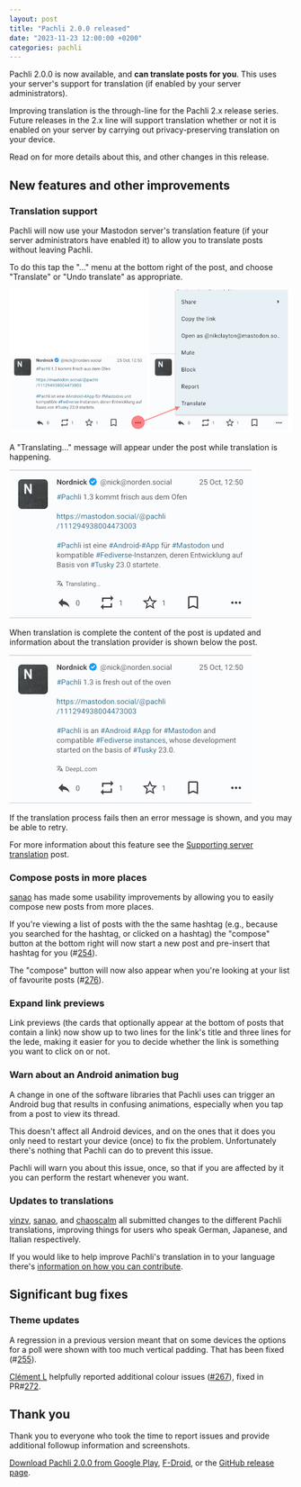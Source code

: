 ```yaml
---
layout: post
title: "Pachli 2.0.0 released"
date: "2023-11-23 12:00:00 +0200"
categories: pachli
---
```

Pachli 2.0.0 is now available, and **can translate posts for you**. This uses your server's support for translation (if enabled by your server administrators).

Improving translation is the through-line for the Pachli 2.x release series. Future releases in the 2.x line will support translation whether or not it is enabled on your server by carrying out privacy-preserving translation on your device.

Read on for more details about this, and other changes in this release.

<!--more-->

## New features and other improvements

### Translation support

Pachli will now use your Mastodon server's translation feature (if your server administrators have enabled it) to allow you to translate posts without leaving Pachli.

To do this tap the "..." menu at the bottom right of the post, and choose "Translate" or "Undo translate" as appropriate.

![Screenshot showing the "Translate" menu for a post](/assets/posts/2023-11-xx-server-translation/translate-menu.png)

A "Translating..." message will appear under the post while translation is happening.

![Screenshot showing Pachli Current translating a post](/assets/posts/2023-11-xx-server-translation/translating.png)

 When translation is complete the content of the post is updated and information about the translation provider is shown below the post.

![Screenshot showing a translated post in Pachli Current](/assets/posts/2023-11-xx-server-translation/translated.png)

If the translation process fails then an error message is shown, and you may be able to retry.

For more information about this feature see the [Supporting server translation](/pachli/2023/11/14/server-translation.html) post.

### Compose posts in more places

[sanao](https://mastodon.social/@sanao1006) has made some usability improvements by allowing you to easily compose new posts from more places.

If you're viewing a list of posts with the the same hashtag (e.g., because you searched for the hashtag, or clicked on a hashtag) the "compose" button at the bottom right will now start a new post and pre-insert that hashtag for you (#[254](https://github.com/pachli/pachli-android/pull/254)).

The "compose" button will now also appear when you're looking at your list of favourite posts (#[276](https://github.com/pachli/pachli-android/pull/276)).

### Expand link previews

Link previews (the cards that optionally appear at the bottom of posts that contain a link) now show up to two lines for the link's title and three lines for the lede, making it easier for you to decide whether the link is something you want to click on or not.

### Warn about an Android animation bug

A change in one of the software libraries that Pachli uses can trigger an Android bug that results in confusing animations, especially when you tap from a post to view its thread.

This doesn't affect all Android devices, and on the ones that it does you only need to restart your device (once) to fix the problem. Unfortunately there's nothing that Pachli can do to prevent this issue.

Pachli will warn you about this issue, once, so that if you are affected by it you can perform the restart whenever you want.

### Updates to translations

[vinzv](https://github.com/vinzv), [sanao](https://github.com/sanao1006), and [chaoscalm](https://github.com/chaoscalm) all submitted changes to the different Pachli translations, improving things for users who speak German, Japanese, and Italian respectively.

If you would like to help improve Pachli's translation in to your language there's [information on how you can contribute](https://github.com/pachli/pachli-android/blob/main/docs/contributing/translate.md).

## Significant bug fixes

### Theme updates

A regression in a previous version meant that on some devices the options for a poll were shown with too much vertical padding. That has been fixed (#[255](https://github.com/pachli/pachli-android/pull/255)).

[Clément L](https://github.com/Porkepix) helpfully reported additional colour issues ([#267](https://github.com/pachli/pachli-android/issues/267)), fixed in PR#[272](https://github.com/pachli/pachli-android/pull/272).

## Thank you

Thank you to everyone who took the time to report issues and provide additional followup information and screenshots.

[Download Pachli 2.0.0 from Google Play](https://play.google.com/store/apps/details?id=app.pachli), [F-Droid](https://f-droid.org/en/packages/app.pachli/), or the [GitHub release page](https://github.com/pachli/pachli-android/releases/tag/v2.0.0).
